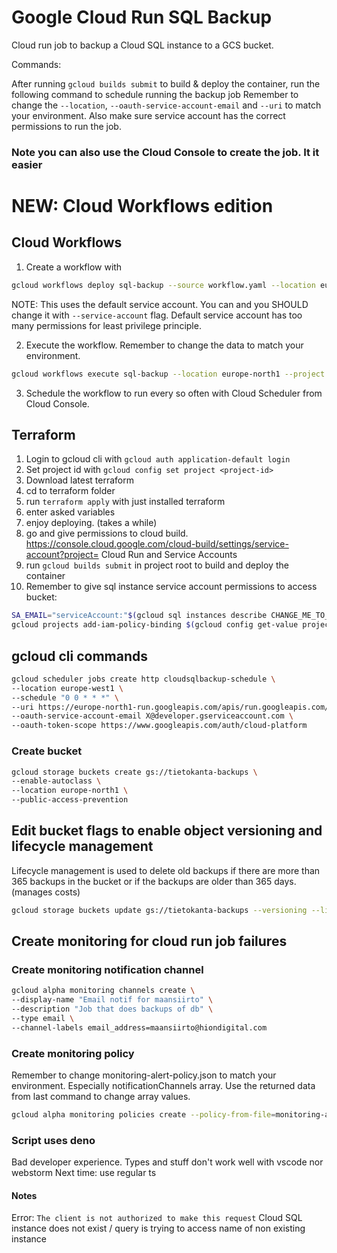 # Google Cloud Run SQL Backup

Cloud run job to backup a Cloud SQL instance to a GCS bucket.

Commands:

After running `gcloud builds submit` to build & deploy the container, run the following command to schedule running the backup job
Remember to change the `--location`, `--oauth-service-account-email` and `--uri` to match your environment.
Also make sure service account has the correct permissions to run the job.

### Note you can also use the Cloud Console to create the job. It it easier

# NEW: Cloud Workflows edition

## Cloud Workflows

1. Create a workflow with
```bash
gcloud workflows deploy sql-backup --source workflow.yaml --location europe-north1 --project $(gcloud config get-value project)
```
NOTE: This uses the default service account. You can and you SHOULD change it with `--service-account` flag. Default service account has too many permissions for least privilege principle. 

2. Execute the workflow. Remember to change the data to match your environment.
```bash
gcloud workflows execute sql-backup --location europe-north1 --project $(gcloud config get-value project) --data='{"bucket":"BUCKET_NAME","database":"DB_NAME","instance":"SQL_INSTANCE_NAME"}'
```

3. Schedule the workflow to run every so often with Cloud Scheduler from Cloud Console.

## Terraform

1. Login to gcloud cli with `gcloud auth application-default login`
2. Set project id with `gcloud config set project <project-id>`
3. Download latest terraform
4. cd to terraform folder
5. run `terraform apply` with just installed terraform
6. enter asked variables
7. enjoy deploying. (takes a while)
8. go and give permissions to cloud build. https://console.cloud.google.com/cloud-build/settings/service-account?project= Cloud Run and Service Accounts
9. run `gcloud builds submit` in project root to build and deploy the container
10. Remember to give sql instance service account permissions to access bucket:
```bash
SA_EMAIL="serviceAccount:"$(gcloud sql instances describe CHANGE_ME_TO_DB_NAME --format='value(serviceAccountEmailAddress)' --project $(gcloud config get-value project))
gcloud projects add-iam-policy-binding $(gcloud config get-value project) --member=$SA_EMAIL --role roles/storage.objectUser
```

## gcloud cli commands

```bash
gcloud scheduler jobs create http cloudsqlbackup-schedule \
--location europe-west1 \
--schedule "0 0 * * *" \
--uri https://europe-north1-run.googleapis.com/apis/run.googleapis.com/v1/namespaces/taikuri/jobs/cloudsqlbackup:run \
--oauth-service-account-email X@developer.gserviceaccount.com \
--oauth-token-scope https://www.googleapis.com/auth/cloud-platform
```

### Create bucket

```bash
gcloud storage buckets create gs://tietokanta-backups \
--enable-autoclass \
--location europe-north1 \
--public-access-prevention
```

## Edit bucket flags to enable object versioning and lifecycle management

Lifecycle management is used to delete old backups if there are more than 365 backups in the bucket
or if the backups are older than 365 days. (manages costs)

```bash
gcloud storage buckets update gs://tietokanta-backups --versioning --lifecycle-file bucket-lifecycle-config.json
```

## Create monitoring for cloud run job failures

### Create monitoring notification channel

```bash
gcloud alpha monitoring channels create \
--display-name "Email notif for maansiirto" \
--description "Job that does backups of db" \
--type email \
--channel-labels email_address=maansiirto@hiondigital.com
```

### Create monitoring policy

Remember to change monitoring-alert-policy.json to match your environment. Especially notificationChannels array. Use the returned data from last command to change array values.

```bash
gcloud alpha monitoring policies create --policy-from-file=monitoring-alert-policy.json
```

### Script uses deno

Bad developer experience. Types and stuff don't work well with vscode nor webstorm
Next time: use regular ts

#### Notes

Error:
`The client is not authorized to make this request`
Cloud SQL instance does not exist / query is trying to access name of non existing instance
